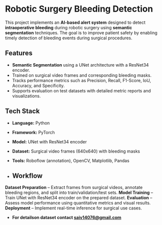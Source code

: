 # Robotic Surgery Bleeding Detection

This project implements an **AI-based alert system** designed to detect **intraoperative bleeding** during robotic surgery using **semantic segmentation** techniques. The goal is to improve patient safety by enabling timely detection of bleeding events during surgical procedures.

## Features
- **Semantic Segmentation** using a UNet architecture with a ResNet34 encoder.
- Trained on surgical video frames and corresponding bleeding masks.
- Tracks performance metrics such as Precision, Recall, F1-Score, IoU, Accuracy, and Specificity.
- Supports evaluation on test datasets with detailed metric reports and visualizations.

## Tech Stack
- **Language:** Python
- **Framework:** PyTorch
- **Model:** UNet with ResNet34 encoder
- **Dataset:** Surgical video frames (640x640) with bleeding masks
- **Tools:** Roboflow (annotation), OpenCV, Matplotlib, Pandas

- ## Workflow
**Dataset Preparation** – Extract frames from surgical videos, annotate bleeding regions, and split into train/validation/test sets.
**Model Training** – Train UNet with ResNet34 encoder on the prepared dataset.
**Evaluation** – Assess model performance using quantitative metrics and visual results.
**Deployment** – Implement real-time inference for surgical use cases.


- **For detailson dataset contact saiv14076@gmail.com**
